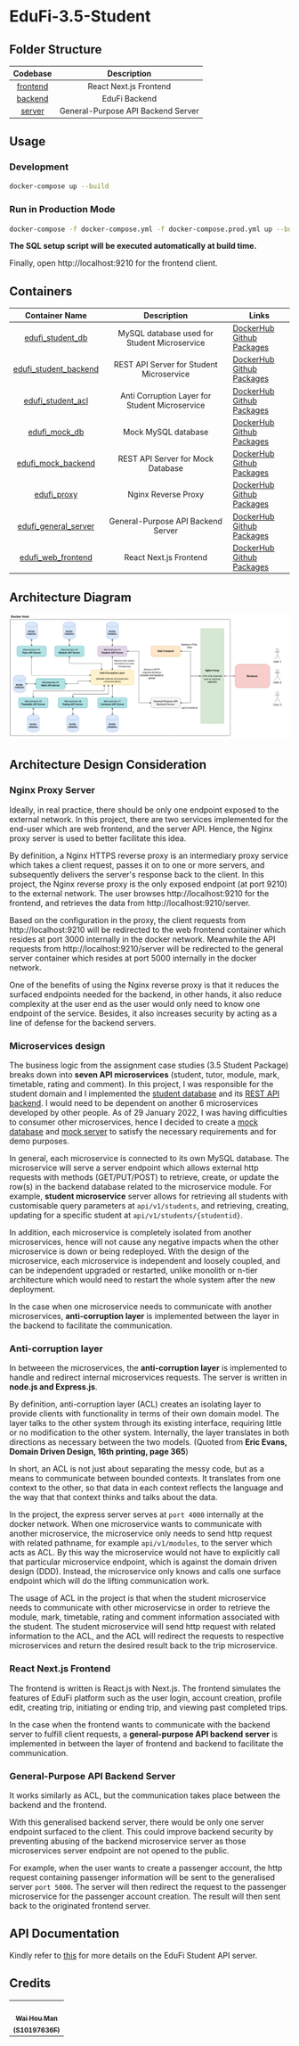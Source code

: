 # EduFi-3.5-Student

## Folder Structure

|       Codebase       |            Description             |
| :------------------: | :--------------------------------: |
| [frontend](frontend) |       React Next.js Frontend       |
|  [backend](backend)  |           EduFi Backend            |
|   [server](server)   | General-Purpose API Backend Server |

## Usage

### Development

```bash
docker-compose up --build
```

### Run in Production Mode

```bash
docker-compose -f docker-compose.yml -f docker-compose.prod.yml up --build
```

**The SQL setup script will be executed automatically at build time.**

Finally, open http://localhost:9210 for the frontend client.

## Containers

|                  Container Name                  |                  Description                   | Links                                                                                                                                                                         |
| :----------------------------------------------: | :--------------------------------------------: | ----------------------------------------------------------------------------------------------------------------------------------------------------------------------------- |
|  [edufi_student_db](backend/students/database)   |  MySQL database used for Student Microservice  | [DockerHub](https://hub.docker.com/r/hwendev/edufi_student_db) <br> [Github Packages](https://github.com/hwennnn/EduFi-3.5-Student/pkgs/container/edufi_student_db)           |
| [edufi_student_backend](backend/students/server) |    REST API Server for Student Microservice    | [DockerHub](https://hub.docker.com/r/hwendev/edufi_student_backend) <br> [Github Packages](https://github.com/hwennnn/EduFi-3.5-Student/pkgs/container/edufi_student_backend) |
|    [edufi_student_acl](backend/students/acl)     | Anti Corruption Layer for Student Microservice | [DockerHub](https://hub.docker.com/r/hwendev/edufi_student_acl) <br> [Github Packages](https://github.com/hwennnn/EduFi-3.5-Student/pkgs/container/edufi_student_acl)         |
|      [edufi_mock_db](backend/mock/database)      |              Mock MySQL database               | [DockerHub](https://hub.docker.com/r/hwendev/edufi_mock_db) <br> [Github Packages](https://github.com/hwennnn/EduFi-3.5-Student/pkgs/container/edufi_mock_db)                 |
|    [edufi_mock_backend](backend/mock/server)     |       REST API Server for Mock Database        | [DockerHub](https://hub.docker.com/r/hwendev/edufi_mock_server) <br> [Github Packages](https://github.com/hwennnn/EduFi-3.5-Student/pkgs/container/edufi_student_db)          |
|           [edufi_proxy](backend/proxy)           |              Nginx Reverse Proxy               | [DockerHub](https://hub.docker.com/r/hwendev/edufi_web_frontend) <br> [Github Packages](https://github.com/hwennnn/EduFi-3.5-Student/pkgs/container/edufi_mock_server)        |
|          [edufi_general_server](server)          |       General-Purpose API Backend Server       | [DockerHub](https://hub.docker.com/r/hwendev/edufi_general_server) <br> [Github Packages](https://github.com/hwennnn/EduFi-3.5-Student/pkgs/container/edufi_general_server)   |
|          [edufi_web_frontend](frontend)          |             React Next.js Frontend             | [DockerHub](https://hub.docker.com/r/hwendev/edufi_web_frontend) <br> [Github Packages](https://github.com/hwennnn/EduFi-3.5-Student/pkgs/container/edufi_web_frontend)       |

## Architecture Diagram

![Architecture Diagram](docs/architecture_diagram.png)

## Architecture Design Consideration

### Nginx Proxy Server

Ideally, in real practice, there should be only one endpoint exposed to the external network. In this project, there are two services implemented for the end-user which are web frontend, and the server API. Hence, the Nginx proxy server is used to better facilitate this idea.

By definition, a Nginx HTTPS reverse proxy is an intermediary proxy service which takes a client request, passes it on to one or more servers, and subsequently delivers the server's response back to the client. In this project, the Nginx reverse proxy is the only exposed endpoint (at port 9210) to the external network. The user browses http://localhost:9210 for the frontend, and retrieves the data from http://localhost:9210/server.

Based on the configuration in the proxy, the client requests from http://localhost:9210 will be redirected to the web frontend container which resides at port 3000 internally in the docker network. Meanwhile the API requests from http://localhost:9210/server will be redirected to the general server container which resides at port 5000 internally in the docker network.

One of the benefits of using the Nginx reverse proxy is that it reduces the surfaced endpoints needed for the backend, in other hands, it also reduce complexity at the user end as the user would only need to know one endpoint of the service. Besides, it also increases security by acting as a line of defense for the backend servers.

### Microservices design

The business logic from the assignment case studies (3.5 Student Package) breaks down into **seven API microservices** (student, tutor, module, mark, timetable, rating and comment). In this project, I was responsible for the student domain and I implemented the [student database](backend/students/database) and its [REST API backend](backend/students/server). I would need to be dependent on another 6 microservices developed by other people. As of 29 January 2022, I was having difficulties to consumer other microservices, hence I decided to create a [mock database](backend/mock/database) and [mock server](backend/mock/server) to satisfy the necessary requirements and for demo purposes.

In general, each microservice is connected to its own MySQL database. The microservice will serve a server endpoint which allows external http requests with methods (GET/PUT/POST) to retrieve, create, or update the row(s) in the backend database related to the microservice module. For example, **student microservice** server allows for retrieving all students with customisable query parameters at `api/v1/students`, and retrieving, creating, updating for a specific student at `api/v1/students/{studentid}`.

In addition, each microservice is completely isolated from another microservices, hence will not cause any negative impacts when the other microservice is down or being redeployed. With the design of the microservice, each microservice is independent and loosely coupled, and can be independent upgraded or restarted, unlike monolith or n-tier architecture which would need to restart the whole system after the new deployment.

In the case when one microservice needs to communicate with another microservices, **anti-corruption layer** is implemented between the layer in the backend to facilitate the communication.

### Anti-corruption layer

In betweeen the microservices, the **anti-corruption layer** is implemented to handle and redirect internal microservices requests. The server is written in **node.js and Express.js**.

By definition, anti-corruption layer (ACL) creates an isolating layer to provide clients with functionality in terms of their own domain model. The layer talks to the other system through its existing interface, requiring little or no modification to the other system. Internally, the layer translates in both directions as necessary between the two models. (Quoted from **Eric Evans, Domain Driven Design, 16th printing, page 365**)

In short, an ACL is not just about separating the messy code, but as a means to communicate between bounded contexts. It translates from one context to the other, so that data in each context reflects the language and the way that that context thinks and talks about the data.

In the project, the express server serves at `port 4000` internally at the docker network. When one microservice wants to communicate with another microservice, the microservice only needs to send http request with related pathname, for example `api/v1/modules`, to the server which acts as ACL. By this way the microservice would not have to explicitly call that particular microservice endpoint, which is against the domain driven design (DDD). Instead, the microservice only knows and calls one surface endpoint which will do the lifting communication work.

The usage of ACL in the project is that when the student microservice needs to communicate with other microservicse in order to retrieve the module, mark, timetable, rating and comment information associated with the student. The student microservice will send http request with related information to the ACL, and the ACL will redirect the requests to respective microservices and return the desired result back to the trip microservice.

### React Next.js Frontend

The frontend is written is React.js with Next.js. The frontend simulates the features of EduFi platform such as the user login, account creation, profile edit, creating trip, initiating or ending trip, and viewing past completed trips.

In the case when the frontend wants to communicate with the backend server to fulfill client requests, a **general-purpose API backend server** is implemented in between the layer of frontend and backend to facilitate the communication.

### General-Purpose API Backend Server

It works similarly as ACL, but the communication takes place between the backend and the frontend.

With this generalised backend server, there would be only one server endpoint surfaced to the client. This could improve backend security by preventing abusing of the backend microservice server as those microservices server endpoint are not opened to the public.

For example, when the user wants to create a passenger account, the http request containing passenger information will be sent to the generalised server `port 5000`. The server will then redirect the request to the passenger microservice for the passenger account creation. The result will then sent back to the originated frontend server.

## API Documentation

Kindly refer to [this](docs/README.md) for more details on the EduFi Student API server.

## **Credits**

<table>
  <tr>
    <td align="center"><a href="https://github.com/hwennnn"><img src="https://avatars3.githubusercontent.com/u/54523581?s=460&u=a649d3ed6c70ffe2fa69f37c0870415668149113&v=4" width="100px;" alt=""/><br /><sub><b>Wai Hou Man <br> (S10197636F) </b></sub></a><br />
    </td>
  </tr>
</table>
